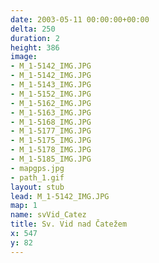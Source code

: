 ```yaml
---
date: 2003-05-11 00:00:00+00:00
delta: 250
duration: 2
height: 386
image:
- M_1-5142_IMG.JPG
- M_1-5142_IMG.JPG
- M_1-5143_IMG.JPG
- M_1-5152_IMG.JPG
- M_1-5162_IMG.JPG
- M_1-5163_IMG.JPG
- M_1-5168_IMG.JPG
- M_1-5177_IMG.JPG
- M_1-5175_IMG.JPG
- M_1-5178_IMG.JPG
- M_1-5185_IMG.JPG
- mapgps.jpg
- path_1.gif
layout: stub
lead: M_1-5142_IMG.JPG
map: 1
name: svVid_Catez
title: Sv. Vid nad Čatežem
x: 547
y: 82
---
```

